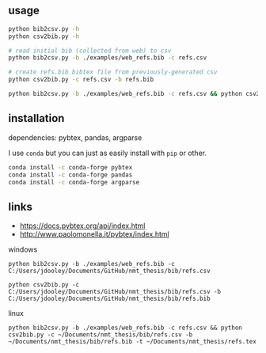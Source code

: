 ## usage


```bash
python bib2csv.py -h
python csv2bib.py -h
```
```bash
# read initial bib (collected from web) to csv
python bib2csv.py -b ./examples/web_refs.bib -c refs.csv

# create refs.bib bibtex file from previously-generated csv
python csv2bib.py -c refs.csv -b refs.bib
```

```bash
python bib2csv.py -b ./examples/web_refs.bib -c refs.csv && python csv2bib.py -c refs.csv
```


## installation

dependencies: pybtex, pandas, argparse

I use `conda` but you can just as easily install with `pip` or other.

```bash
conda install -c conda-forge pybtex
conda install -c conda-forge pandas
conda install -c conda-forge argparse
```

## links

- https://docs.pybtex.org/api/index.html
- http://www.paolomonella.it/pybtex/index.html


windows
```
python bib2csv.py -b ./examples/web_refs.bib -c C:/Users/jdooley/Documents/GitHub/nmt_thesis/bib/refs.csv

python csv2bib.py -c C:/Users/jdooley/Documents/GitHub/nmt_thesis/bib/refs.csv -b C:/Users/jdooley/Documents/GitHub/nmt_thesis/bib/refs.bib
```

linux
```
python bib2csv.py -b ./examples/web_refs.bib -c refs.csv && python csv2bib.py -c ~/Documents/nmt_thesis/bib/refs.csv -b ~/Documents/nmt_thesis/bib/refs.bib -t ~/Documents/nmt_thesis/refs.tex
```